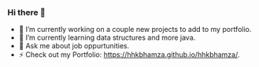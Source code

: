 ### Hi there 👋



- 🔭 I’m currently working on a couple new projects to add to my portfolio.
- 🌱 I’m currently learning data structures and more java. 
- 💬 Ask me about job oppurtunities.
- ⚡ Check out my Portfolio: https://hhkbhamza.github.io/hhkbhamza/.
